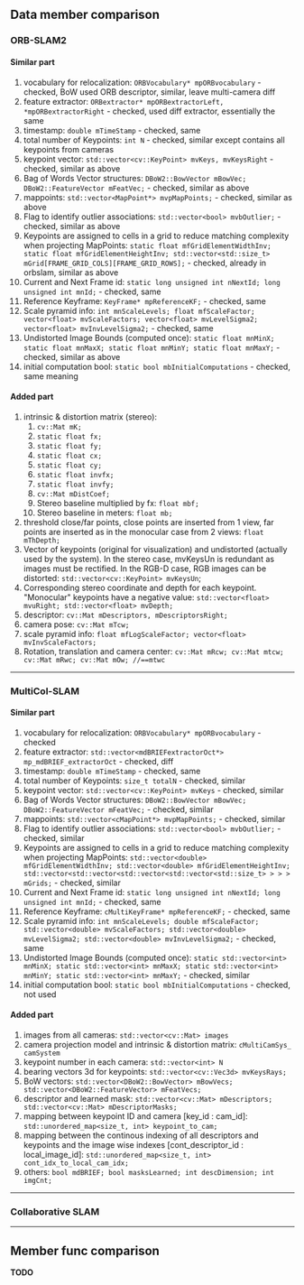 ## Data member comparison


### ORB-SLAM2

#### Similar part

1. vocabulary for relocalization: ```ORBVocabulary* mpORBvocabulary``` - checked, BoW used ORB descriptor, similar, leave multi-camera diff
2. feature extractor: ```ORBextractor* mpORBextractorLeft, *mpORBextractorRight``` - checked, used diff extractor, essentially the same
3. timestamp: ```double mTimeStamp``` - checked, same
4. total number of Keypoints: ```int N``` - checked, similar except contains all keypoints from cameras
5. keypoint vector: ```std::vector<cv::KeyPoint> mvKeys, mvKeysRight``` - checked, similar as above
6. Bag of Words Vector structures: ```DBoW2::BowVector mBowVec; DBoW2::FeatureVector mFeatVec;``` - checked, similar as above
7. mappoints: ```std::vector<MapPoint*> mvpMapPoints;``` - checked, similar as above
8. Flag to identify outlier associations: ```std::vector<bool> mvbOutlier;``` - checked, similar as above
9. Keypoints are assigned to cells in a grid to reduce matching complexity when projecting MapPoints: ```static float mfGridElementWidthInv; static float mfGridElementHeightInv; std::vector<std::size_t> mGrid[FRAME_GRID_COLS][FRAME_GRID_ROWS];``` - checked, already in orbslam, similar as above
10. Current and Next Frame id: ```static long unsigned int nNextId; long unsigned int mnId;``` - checked, same
11. Reference Keyframe: ```KeyFrame* mpReferenceKF;``` - checked, same
12. Scale pyramid info: ```int mnScaleLevels; float mfScaleFactor; vector<float> mvScaleFactors; vector<float> mvLevelSigma2; vector<float> mvInvLevelSigma2;``` - checked, same
13. Undistorted Image Bounds (computed once): ```static float mnMinX; static float mnMaxX; static float mnMinY; static float mnMaxY;``` - checked, similar as above
14. initial computation bool: ```static bool mbInitialComputations``` - checked, same meaning


#### Added part

1. intrinsic & distortion matrix (stereo): 
   1) ```cv::Mat mK;```
   2) ```static float fx;```
   3) ```static float fy;```
   4) ```static float cx;```
   5) ```static float cy;```
   6) ```static float invfx;```
   7) ```static float invfy;```
   8) ```cv::Mat mDistCoef;```
   9) Stereo baseline multiplied by fx: ```float mbf;```
   10) Stereo baseline in meters: ```float mb;```
2. threshold close/far points, close points are inserted from 1 view, far points are inserted as in the monocular case from 2 views: ```float mThDepth;```
3. Vector of keypoints (original for visualization) and undistorted (actually used by the system). In the stereo case, mvKeysUn is redundant as images must be rectified. In the RGB-D case, RGB images can be distorted: ```std::vector<cv::KeyPoint> mvKeysUn```;
4. Corresponding stereo coordinate and depth for each keypoint. "Monocular" keypoints have a negative value: ```std::vector<float> mvuRight; std::vector<float> mvDepth;```
5. descriptor: ```cv::Mat mDescriptors, mDescriptorsRight;```
6. camera pose: ```cv::Mat mTcw;```
7. scale pyramid info: ```float mfLogScaleFactor; vector<float> mvInvScaleFactors;```
8. Rotation, translation and camera center: ```cv::Mat mRcw; cv::Mat mtcw; cv::Mat mRwc; cv::Mat mOw; //==mtwc```



--- 

### MultiCol-SLAM

#### Similar part

1. vocabulary for relocalization: ```ORBVocabulary* mpORBvocabulary``` - checked
2. feature extractor: ```std::vector<mdBRIEFextractorOct*> mp_mdBRIEF_extractorOct``` - checked, diff
3. timestamp: ```double mTimeStamp``` - checked, same
4. total number of Keypoints: ```size_t totalN``` - checked, similar
5. keypoint vector: ```std::vector<cv::KeyPoint> mvKeys``` - checked, similar
6. Bag of Words Vector structures: ```DBoW2::BowVector mBowVec; DBoW2::FeatureVector mFeatVec;``` - checked, similar
7. mappoints: ```std::vector<cMapPoint*> mvpMapPoints;``` - checked, similar
8. Flag to identify outlier associations: ```std::vector<bool> mvbOutlier;``` - checked, similar
9. Keypoints are assigned to cells in a grid to reduce matching complexity when projecting MapPoints: ```std::vector<double> mfGridElementWidthInv; std::vector<double> mfGridElementHeightInv; std::vector<std::vector<std::vector<std::vector<std::size_t> > > > mGrids;``` - checked, similar
10. Current and Next Frame id: ```static long unsigned int nNextId; long unsigned int mnId;``` - checked, same
11. Reference Keyframe: ```cMultiKeyFrame* mpReferenceKF;``` - checked, same
12. Scale pyramid info: ```int mnScaleLevels; double mfScaleFactor; std::vector<double> mvScaleFactors; std::vector<double> mvLevelSigma2; std::vector<double> mvInvLevelSigma2;``` - checked, same
13. Undistorted Image Bounds (computed once): ```static std::vector<int> mnMinX; static std::vector<int> mnMaxX; static std::vector<int> mnMinY; static std::vector<int> mnMaxY;``` - checked, similar
14. initial computation bool: ```static bool mbInitialComputations``` - checked, not used


#### Added part

1. images from all cameras: ```std::vector<cv::Mat> images```
2. camera projection model and intrinsic & distortion matrix: ```cMultiCamSys_ camSystem```
3. keypoint number in each camera: ```std::vector<int> N```
4. bearing vectors 3d for keypoints: ```std::vector<cv::Vec3d> mvKeysRays;```
5. BoW vectors: ```std::vector<DBoW2::BowVector> mBowVecs; std::vector<DBoW2::FeatureVector> mFeatVecs;```
6. descriptor and learned mask: ```std::vector<cv::Mat> mDescriptors; std::vector<cv::Mat> mDescriptorMasks;```
7. mapping between keypoint ID and camera [key_id : cam_id]: ```std::unordered_map<size_t, int> keypoint_to_cam;```
8. mapping between the continous indexing of all descriptors and keypoints and the image wise indexes [cont_descriptor_id : local_image_id]: ```std::unordered_map<size_t, int> cont_idx_to_local_cam_idx;```
9. others: ```bool mdBRIEF; bool masksLearned; int descDimension; int imgCnt;```


---

### Collaborative SLAM



---

## Member func comparison

**TODO**